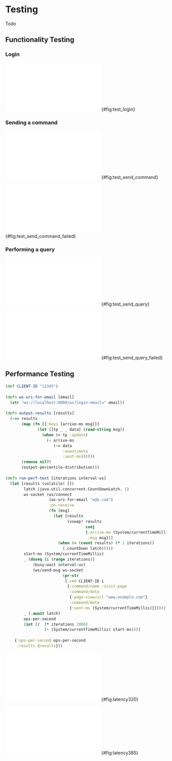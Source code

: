 # Testing

Todo

## Functionality Testing

### Login

![Login test.](figures/test_login.pdf){#fig:test_login}

### Sending a command

![Send command.](figures/test_send_command.pdf){#fig:test_send_command}

![Send incorrect command.](figures/test_send_command_failed.pdf){#fig:test_send_command_failed}

### Performing a query

![Send query.](figures/test_send_query.pdf){#fig:test_send_query}

![Send incorrect query.](figures/test_query_failed.pdf){#fig:test_send_query_failed}

## Performance Testing

```clojure
(def CLIENT-ID "12345")

(defn ws-uri-for-email [email]
  (str "ws://localhost:8080/ws?login-email=" email))

(defn output-results [results]
  (->> results
       (map (fn [{:keys [arrive-ms msg]}]
              (let [[tp _ _ data] (read-string msg)]
                (when (= tp :update)
                  (- arrive-ms
                     (-> data
                         :event/meta
                         :sent-ms))))))
       (remove nil?)
       (output-percentile-distribution)))

(defn run-perf-test [iterations interval-us]
  (let [results (volatile! [])
        latch (java.util.concurrent.CountDownLatch. 1)
        ws-socket (ws/connect
                   (ws-uri-for-email "o@o.com")
                   :on-receive
                   (fn [msg]
                     (let [results
                           (vswap! results
                                   conj
                                   {:arrive-ms (System/currentTimeMillis)
                                    :msg msg})]
                       (when (= (count results) (* 2 iterations))
                         (.countDown latch)))))
        start-ms (System/currentTimeMillis)
        _ (doseq [i (range iterations)]
            (busy-wait interval-us)
            (ws/send-msg ws-socket
                         (pr-str
                          [:cmd CLIENT-ID i
                           {:command/name :visit-page
                            :command/data
                            {:page-view/url "www.example.com"}
                            :command/meta
                            {:sent-ms (System/currentTimeMillis)}}])))
        _ (.await latch)
        ops-per-second
        (int (/  (* iterations 1000)
                 (- (System/currentTimeMillis) start-ms)))]

    {:ops-per-second ops-per-second
     :results @results}))

```

![Latency percentile distribution for 320 ops/s.](figures/latency320.pdf){#fig:latency320}

![Latency percentile distribution for 385 ops/s.](figures/latency385.pdf){#fig:latency385}

